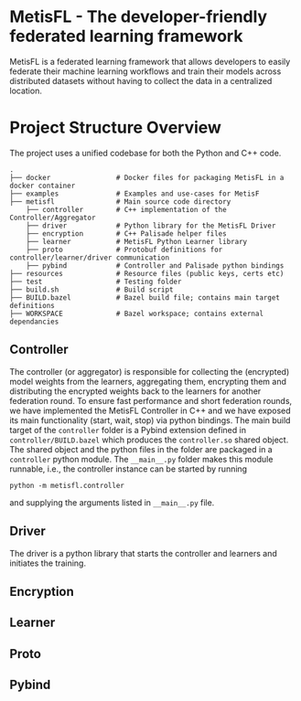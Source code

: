 # MetisFL - The developer-friendly federated learning framework

MetisFL is a federated learning framework that allows developers to easily federate their machine learning workflows and train their models across distributed datasets without having to collect the data in a centralized location. 

# Project Structure Overview
The project uses a unified codebase for both the Python and C++ code. 

    .
    ├── docker                # Docker files for packaging MetisFL in a docker container       
    ├── examples              # Examples and use-cases for MetisF
    ├── metisfl               # Main source code directory
        ├── controller        # C++ implementation of the Controller/Aggregator
        ├── driver            # Python library for the MetisFL Driver
        ├── encryption        # C++ Palisade helper files
        ├── learner           # MetisFL Python Learner library 
        ├── proto             # Protobuf definitions for controller/learner/driver communication
        ├── pybind            # Controller and Palisade python bindings 
    ├── resources             # Resource files (public keys, certs etc)
    ├── test                  # Testing folder
    ├── build.sh              # Build script 
    ├── BUILD.bazel           # Bazel build file; contains main target definitions
    ├── WORKSPACE             # Bazel workspace; contains external dependancies

## Controller 
The controller (or aggregator) is responsible for collecting the (encrypted) model weights from the learners, aggregating them, encrypting them and distributing the encrypted weights back to the learners for another federation round. To ensure fast performance and short federation rounds, we have implemented the MetisFL Controller in C++ and we have exposed its main functionality (start, wait, stop) via python bindings. The main build target of the `controller` folder is a Pybind extension defined in `controller/BUILD.bazel` which produces the `controller.so` shared object. The shared object and the python files in the folder are packaged in a `controller` python module. The `__main__.py` folder makes this module runnable, i.e., the controller instance can be started by running 

```python -m metisfl.controller``` 

and supplying the arguments listed in `__main__.py` file.

## Driver
The driver is a python library that starts the controller and learners and initiates the training. 

## Encryption 

## Learner 

## Proto 

## Pybind
